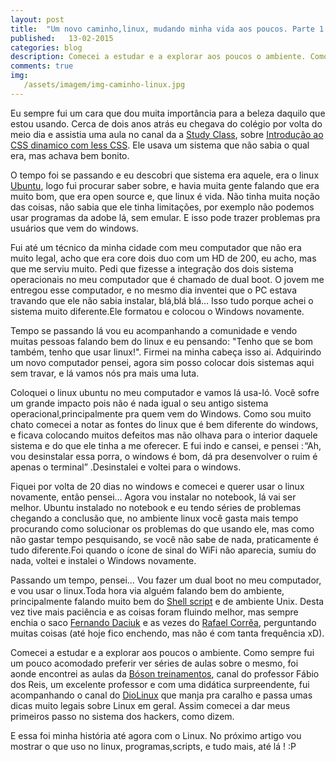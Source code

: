 ```yaml
---
layout: post
title:  "Um novo caminho,linux, mudando minha vida aos poucos. Parte 1."
published:   13-02-2015
categories: blog
description: Comecei a estudar e a explorar aos poucos o ambiente. Como sempre fui um pouco acomodado preferir ver séries de aulas sobre o mesmo...
comments: true
img:
   /assets/imagem/img-caminho-linux.jpg
---
```

Eu sempre fui um cara que dou muita importância para a beleza daquilo que estou usando. Cerca de dois anos atrás eu chegava do colégio por volta do meio dia e assistia uma aula no canal da a <a target="_blank" href="https://www.youtube.com/user/StudyClassOficial">Study Class</a>, sobre <a target="_blank" href="https://www.youtube.com/watch?v=pzC3zThxC_s">Introdução ao CSS dinamico com less CSS</a>. Ele usava um sistema que não sabia o qual era, mas achava bem bonito.

O tempo foi se passando e eu descobri que sistema era aquele, era o linux <a target="_blank" href="http://www.ubuntu.com/">Ubuntu</a>, logo fui procurar saber sobre, e havia muita gente falando que era muito bom, que era open source e, que linux é vida. Não tinha muita noção das coisas, não sabia que ele tinha limitações, por exemplo não podemos usar programas da adobe lá, sem emular. E isso pode trazer problemas pra usuários que vem do windows.

Fui até um técnico da minha cidade com meu computador que não era muito legal, acho que era core dois duo com um HD de 200, eu acho, mas que me serviu muito. Pedi que fizesse a integração dos dois sistema operacionais no meu computador que é chamado de dual boot. O jovem me entregou esse computador, e no mesmo dia inventei que o PC estava travando que ele não sabia instalar, blá,blá blá… Isso tudo porque achei o sistema muito diferente.Ele formatou e colocou o Windows novamente.

Tempo se passando lá vou eu acompanhando a comunidade e vendo muitas pessoas falando bem do linux e eu pensando: "Tenho que se bom também, tenho que usar linux!". Firmei na minha cabeça isso ai. Adquirindo um novo computador pensei, agora sim posso colocar dois sistemas aqui sem travar, e lá vamos nós pra mais uma luta.

Coloquei o linux ubuntu no meu computador e vamos lá usa-ló. Você sofre um grande impacto pois não é nada igual o seu antigo sistema operacional,principalmente pra quem vem do Windows. Como sou muito chato comecei a notar as fontes do linux que é bem diferente do windows, e ficava colocando muitos defeitos mas não olhava para o interior daquele sistema e do que ele tinha a me oferecer. E fui indo e cansei, e pensei : “Ah, vou desinstalar essa porra, o windows é bom, dá pra desenvolver o ruim é apenas o terminal” .Desinstalei e voltei para o windows.

Fiquei por volta de 20 dias no windows e comecei e querer usar o linux novamente, então pensei… Agora vou instalar no notebook, lá vai ser melhor. Ubuntu instalado no notebook e eu tendo séries de problemas chegando a conclusão que, no ambiente linux você gasta mais tempo procurando como solucionar os problemas do que usando ele, mas como não gastar tempo pesquisando, se você não sabe de nada, praticamente é tudo diferente.Foi quando o ícone de sinal do WiFi não aparecia, sumiu do nada, voltei e instalei o Windows novamente.

Passando um tempo, pensei… Vou fazer um dual boot no meu computador, e vou usar o linux.Toda hora via alguém falando bem do ambiente, principalmente falando muito bem do <a target="_blank" href="http://pt.wikipedia.org/wiki/Shell_script">Shell script</a> e de ambiente Unix. Desta vez tive mais paciência e as coisas foram fluindo melhor, mas sempre enchia o saco <a target="_blank" href="https://github.com/fdaciuk">Fernando Daciuk</a> e as vezes do <a target="_blank" href="https://github.com/rafaelstz">Rafael Corrêa</a>, perguntando muitas coisas (até hoje fico enchendo, mas não é com tanta frequência xD).

Comecei a estudar e a explorar aos poucos o ambiente. Como sempre fui um pouco acomodado preferir ver séries de aulas sobre o mesmo, foi aonde encontrei as aulas da <a target="_blank" href="https://www.youtube.com/user/bosontreinamentos">Bóson treinamentos</a>, canal do professor Fábio dos Reis, um excelente professor e com uma didática surpreendente, fui acompanhando o canal do <a target="_blank" href="https://www.youtube.com/user/Diolinux/videos">DioLinux</a> que manja pra caralho e passa umas dicas muito legais sobre Linux em geral. Assim comecei a dar meus primeiros passo no sistema dos hackers, como dizem.

E essa foi minha história até agora com o Linux. No próximo artigo vou mostrar o que uso no linux, programas,scripts, e tudo mais, até lá ! :P